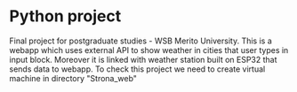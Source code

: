 # Python project
Final project for postgraduate studies - WSB Merito University. This is a webapp which uses external API to show weather in cities that user types in input block. Moreover it is linked with weather station built on ESP32 that sends data to webapp.
To check this project we need to create virtual machine in directory "Strona_web"
